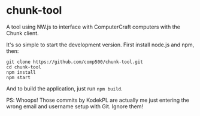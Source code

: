 # chunk-tool
A tool using NW.js to interface with ComputerCraft computers with the Chunk client.

It's so simple to start the development version. First install node.js and npm, then:

	git clone https://github.com/comp500/chunk-tool.git
	cd chunk-tool
	npm install
	npm start
	
And to build the application, just run `npm build`.

PS: Whoops! Those commits by KodekPL are actually me just entering the wrong email and username setup with Git. Ignore them!
